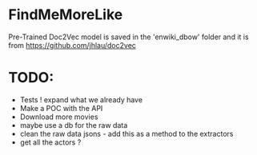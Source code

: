 # FindMeMoreLike


Pre-Trained Doc2Vec model is saved in the 'enwiki_dbow' folder and it is from https://github.com/jhlau/doc2vec


# TODO:
* Tests ! expand what we already have
* Make a POC with the API
* Download more movies
* maybe use a db for the raw data
* clean the raw data jsons - add this as a method to the extractors
* get all the actors ?
